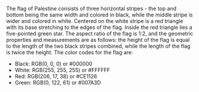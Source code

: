 The flag of Palestine consists of three horizontal stripes - the top and bottom being the same width and colored in black, while the middle stripe is wider and colored in white. Centered on the white stripe is a red triangle with its base stretching to the edges of the flag. Inside the red triangle lies a five-pointed green star. The aspect ratio of the flag is 1:2, and the geometric properties and measurements are as follows: the height of the flag is equal to the length of the two black stripes combined, while the length of the flag is twice the height. The color codes for the flag are:

- Black: RGB(0, 0, 0) or #000000
- White: RGB(255, 255, 255) or #FFFFFF
- Red: RGB(206, 17, 38) or #CE1126
- Green: RGB(0, 122, 61) or #007A3D